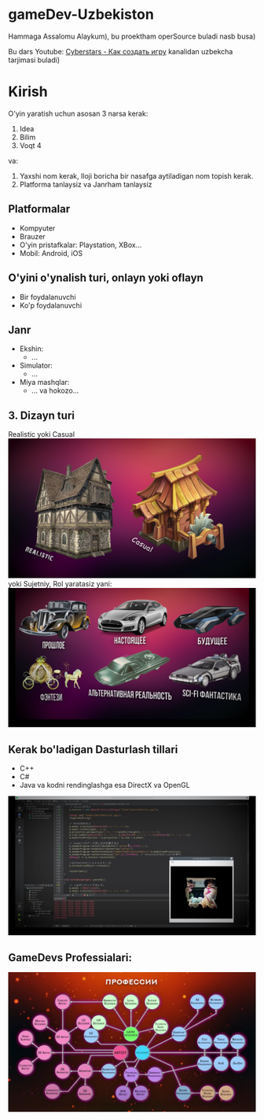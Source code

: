 # gameDev-Uzbekiston

Hammaga Assalomu Alaykum), bu proektham operSource buladi nasb busa)

Bu dars Youtube: [Cyberstars - Как создать игру](https://m.youtube.com/channel/UC6sAHpsU5HJgiy6090fowCg)
kanalidan uzbekcha tarjimasi buladi)

# Kirish
O'yin yaratish uchun asosan 3 narsa kerak:
1. Idea
2. Bilim
3. Voqt
4

va:
1. Yaxshi nom kerak, Iloji boricha bir nasafga aytiladigan nom topish kerak.
2. Platforma tanlaysiz va Janrham tanlaysiz

## Platformalar
* Kompyuter
* Brauzer
* O'yin pristafkalar: Playstation, XBox...
* Mobil: Android, iOS

## O'yini o'ynalish turi, onlayn yoki oflayn
* Bir foydalanuvchi
* Ko'p foydalanuvchi

## Janr
* Ekshin:
  * ...
* Simulator:
  * ...
* Miya mashqlar:
  * ...
va hokozo...

## 3. Dizayn turi
Realistic yoki Casual
![Youtube: Cyberstars](./2196f2d5ad4028873ea2cec7ad9a75e7.png)
yoki Sujetniy, Rol yaratasiz yani:
![Youtube: Cyberstars](./c63c0daef952305fcc3ff1f393b79aec.png)

## Kerak bo'ladigan Dasturlash tillari
* C++
* C#
* Java
va kodni rendinglashga esa DirectX va OpenGL

![Unkown](./ebcc7ec9c6a027c1174311610b7b933b.jpg)
## 


## GameDevs Professialari:
![Youtube: Cyberstars](./c391b0a22f5c1e46d62c8274a21ced6e.jpg)
